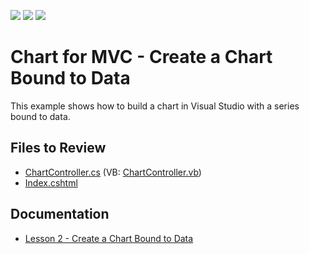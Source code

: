 <!-- default badges list -->
![](https://img.shields.io/endpoint?url=https://codecentral.devexpress.com/api/v1/VersionRange/128572360/16.2.3%2B)
[![](https://img.shields.io/badge/Open_in_DevExpress_Support_Center-FF7200?style=flat-square&logo=DevExpress&logoColor=white)](https://supportcenter.devexpress.com/ticket/details/T287970)
[![](https://img.shields.io/badge/📖_How_to_use_DevExpress_Examples-e9f6fc?style=flat-square)](https://docs.devexpress.com/GeneralInformation/403183)
<!-- default badges end -->

# Chart for MVC - Create a Chart Bound to Data

This example shows how to build a chart in Visual Studio with a series bound to data.

## Files to Review 

* [ChartController.cs](./CS/GettingStarted2/Controllers/ChartController.cs) (VB: [ChartController.vb](./VB/GettingStarted2/Controllers/ChartController.vb))
* [Index.cshtml](./CS/GettingStarted2/Views/Chart/Index.cshtml)

## Documentation

* [Lesson 2 - Create a Chart Bound to Data](https://docs.devexpress.com/AspNetMvc/114640/components/charting/getting-started/lesson-2-create-a-chart-bound-to-data)





